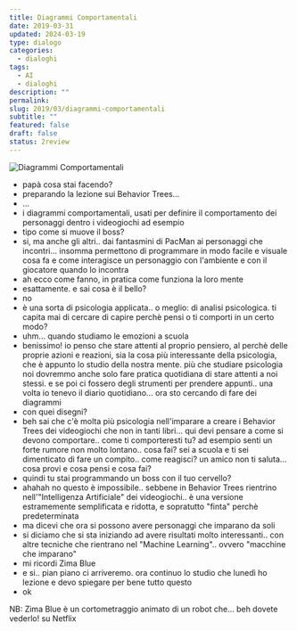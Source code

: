 ```yaml
---
title: Diagrammi Comportamentali
date: 2019-03-31
updated: 2024-03-19
type: dialogo
categories:
  - dialoghi
tags:
  - AI
  - dialoghi
description: ""
permalink: 
slug: 2019/03/diagrammi-comportamentali
subtitle: ""
featured: false
draft: false
status: 2review
---
```


![Diagrammi Comportamentali](../../../assets/img/dialoghi/Diagrammi%20Comportamentali.jpg)

- papà cosa stai facendo?
- preparando la lezione sui Behavior Trees...
- ...
- i diagrammi comportamentali, usati per definire il comportamento dei personaggi dentro i videogiochi ad esempio
- tipo come si muove il boss?
- si, ma anche gli altri.. dai fantasmini di PacMan ai personaggi che incontri... insomma permettono di programmare in modo facile e visuale cosa fa e come interagisce un personaggio con l'ambiente e con il giocatore quando lo incontra
- ah ecco come fanno, in pratica come funziona la loro mente
- esattamente. e sai cosa è il bello?
- no
- è una sorta di psicologia applicata.. o meglio: di analisi psicologica. ti capita mai di cercare di capire perchè pensi o ti comporti in un certo modo?
- uhm... quando studiamo le emozioni a scuola
- benissimo! io penso che stare attenti al proprio pensiero, al perchè delle proprie azioni e reazioni, sia la cosa più interessante della psicologia, che è appunto lo studio della nostra mente. più che studiare psicologia noi dovremmo anche solo fare pratica quotidiana di stare attenti a noi stessi.
e se poi ci fossero degli strumenti per prendere appunti.. una volta io tenevo il diario quotidiano... ora sto cercando di fare dei diagrammi
- con quei disegni?
- beh sai che c'è molta più psicologia nell'imparare a creare i Behavior Trees dei videogiochi che non in tanti libri... 
qui devi pensare a come si devono comportare.. come ti comporteresti tu? ad esempio senti un forte rumore non molto lontano.. cosa fai?
sei a scuola e ti sei dimenticato di fare un compito.. come reagisci?
un amico non ti saluta... cosa provi e cosa pensi e cosa fai?
- quindi tu stai programmando un boss con il tuo cervello?
- ahahah no questo è impossibile.. sebbene in Behavior Trees rientrino nell'"Intelligenza Artificiale" dei videogiochi.. è una versione estramemente semplificata e ridotta, e sopratutto "finta" perchè predeterminata
- ma dicevi che ora si possono avere personaggi che imparano da soli
- si diciamo che si sta iniziando ad avere risultati molto interessanti.. con altre tecniche che rientrano nel "Machine Learning".. ovvero "macchine che imparano"
- mi ricordi Zima Blue
- e si.. pian piano ci arriveremo. ora continuo lo studio che lunedì ho lezione e devo spiegare per bene tutto questo
- ok

NB: Zima Blue è un cortometraggio animato di un robot che... beh dovete vederlo! su Netflix

